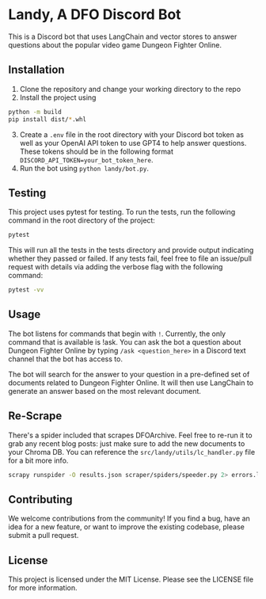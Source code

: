 # Landy, A DFO Discord Bot

This is a Discord bot that uses LangChain and vector stores to answer questions about the popular video game Dungeon Fighter Online.

## Installation

1. Clone the repository and change your working directory to the repo
2. Install the project using
```bash
python -m build
pip install dist/*.whl
```
3. Create a `.env` file in the root directory with your Discord bot token as well as your OpenAI API token to use GPT4 to help answer questions. These tokens should be in the following format `DISCORD_API_TOKEN=your_bot_token_here`.
4. Run the bot using `python landy/bot.py`.

## Testing

This project uses pytest for testing. To run the tests, run the following command in the root directory of the project:

```bash
pytest
```

This will run all the tests in the tests directory and provide output indicating whether they passed or failed. If any tests fail, feel free to file an issue/pull request with details via adding the verbose flag with the following command:

```bash
pytest -vv
```

## Usage
The bot listens for commands that begin with `!`. Currently, the only command that is available is !ask. You can ask the bot a question about Dungeon Fighter Online by typing `/ask <question_here>` in a Discord text channel that the bot has access to.

The bot will search for the answer to your question in a pre-defined set of documents related to Dungeon Fighter Online. It will then use LangChain to generate an answer based on the most relevant document.

## Re-Scrape
There's a spider included that scrapes DFOArchive. Feel free to re-run it to grab any recent blog posts: just make sure to add the new documents to your Chroma DB. You can reference the `src/landy/utils/lc_handler.py` file for a bit more info.

```bash
scrapy runspider -O results.json scraper/spiders/speeder.py 2> errors.log
```

## Contributing
We welcome contributions from the community! If you find a bug, have an idea for a new feature, or want to improve the existing codebase, please submit a pull request.

## License
This project is licensed under the MIT License. Please see the LICENSE file for more information.
